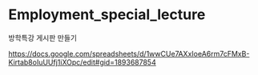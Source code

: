 # Employment_special_lecture
방학특강 게시판 만들기

https://docs.google.com/spreadsheets/d/1wwCUe7AXxIoeA6rm7cFMxB-Kirtab8oIuUUfj1iXOpc/edit#gid=1893687854
